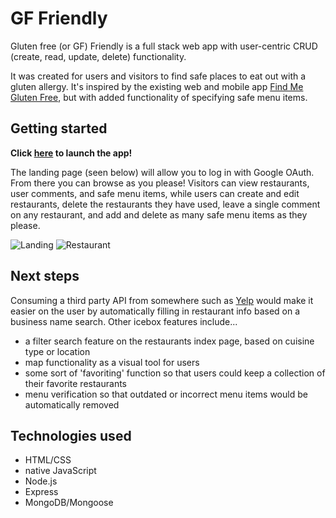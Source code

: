 # GF Friendly

Gluten free (or GF) Friendly is a full stack web app with user-centric CRUD (create, read, update, delete) functionality. 

It was created for users and visitors to find safe places to eat out with a gluten allergy. It's inspired by the existing web and mobile app [Find Me Gluten Free](https://www.findmeglutenfree.com/), but with added functionality of specifying safe menu items. 

## Getting started

**Click [here](https://gf-friendly.herokuapp.com/) to launch the app!**  

The landing page (seen below) will allow you to log in with Google OAuth. From there you can browse as you please! Visitors can view restaurants, user comments, and safe menu items, while users can create and edit restaurants, delete the restaurants they have used, leave a single comment on any restaurant, and add and delete as many safe menu items as they please.

![Landing](https://i.imgur.com/Uknq4f5.png)
![Restaurant](https://i.imgur.com/JIeqXsk.png)


## Next steps

Consuming a third party API from somewhere such as [Yelp](https://www.yelp.com/developers/documentation/v3/get_started) would make it easier on the user by automatically filling in restaurant info based on a business name search. Other icebox features include...

* a filter search feature on the restaurants index page, based on cuisine type or location
* map functionality as a visual tool for users
* some sort of 'favoriting' function so that users could keep a collection of their favorite restaurants
* menu verification so that outdated or incorrect menu items would be automatically removed


## Technologies used
* HTML/CSS
* native JavaScript
* Node.js
* Express
* MongoDB/Mongoose